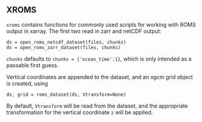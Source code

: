 ## XROMS

`xroms` contains functions for commonly used scripts for working with ROMS output in xarray. The first two read in zarr and netCDF output:

    ds = open_roms_netcdf_dataset(files, chunks)
    ds = open_roms_zarr_dataset(files, chunks)
    
`chunks` defaults to `chunks = {'ocean_time':1}`, which is only intended as a passable first guess. 

Vertical coordinates are appended to the dataset, and an xgcm grid object is created, using

    ds, grid = roms_dataset(ds, Vtransform=None)

By default, `Vtransform` will be read from the dataset, and the appropriate transformation for the vertical coordinate `z` will be applied.
